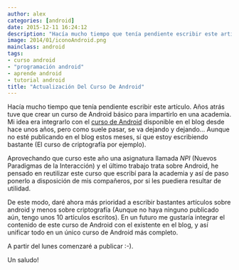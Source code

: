```yaml
---
author: alex
categories: [android]
date: 2015-12-11 16:24:12
description: "Hacía mucho tiempo que tenía pendiente escribir este artículo.  Años atrás tuve que crear un curso de Android básico para impartirlo en  una academia. Mi idea era integrarlo con el curso de Android disponible en el blog  desde hace unos años, pero como suele pasar, se va dejando y dejando... Aunque  no esté publicando en el blog estos meses, sí que estoy escribiendo bastante  (El curso de criptogrfía por ejemplo)."
image: 2014/01/iconoAndroid.png
mainclass: android
tags:
- curso android
- "programación android"
- aprende android
- tutorial android
title: "Actualización Del Curso De Android"
---
```


<figure>
  <a href="/img/2014/01/iconoAndroid.png"><amp-img layout="responsive" src="/img/2014/01/iconoAndroid.png" title="{{ page.title }}" alt="{{ page.title }}" /></a>
</figure>

Hacía mucho tiempo que tenía pendiente escribir este artículo. Años atrás tuve que crear un curso de Android básico para impartirlo en una academia. Mi idea era integrarlo con el [curso de Android](/curso-programacion-android/ "Curso de Android") disponible en el blog desde hace unos años, pero como suele pasar, se va dejando y dejando... Aunque no esté publicando en el blog estos meses, sí que estoy escribiendo bastante (El curso de criptografía por ejemplo).

<!--more--><!--ad-->

Aprovechando que curso este año una asignatura llamada _NPI_ (Nuevos Paradigmas de la Interacción)  y el último trabajo trata sobre Android, he pensado en reutilizar este curso que escribí para la academia y así de paso ponerlo a disposición de mis compañeros, por si les puediera resultar de utilidad.

De este modo, daré ahora más prioridad a escribir bastantes artículos sobre android y menos sobre criptografía (Aunque no haya ninguno publicado aún, tengo unos 10 artículos escritos). En un futuro me gustaría integrar el contenido de este curso de Android con el existente en el blog, y así unificar todo en un único curso de Android más completo.

A partir del lunes comenzaré a publicar :-).

Un saludo!
